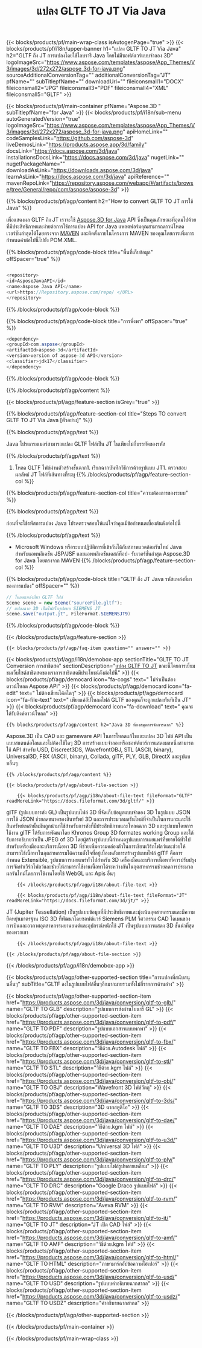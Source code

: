 ﻿---
title: แปลง GLTF TO JT Via Java
weight: 530
url: /th/java/conversion/gltf-to-jt/ 
description: ตัวอย่าง Java รหัสการแปลงสำหรับ GLTF รูปแบบเป็น JT ไฟล์ใช้โค้ดตัวอย่างนี้เพื่อแปลง GLTF เป็น JT ภายในเว็บหรือเดสก์ท็อป Java
---
{{< blocks/products/pf/main-wrap-class isAutogenPage="true" >}}
{{< blocks/products/pf/i18n/upper-banner h1="แปลง GLTF TO JT Via Java" h2="GLTF ถึง JT การแปลงโดยใช้ไลบรารี Java โดยไม่มีซอฟต์แวร์แบบจำลอง 3D" logoImageSrc="https://www.aspose.com/templates/aspose/App_Themes/V3/images/3d/272x272/aspose_3d-for-java.png" sourceAdditionalConversionTag="" additionalConversionTag="JT" pfName="" subTitlepfName="" downloadUrl="" fileiconsmall1="DOCX" fileiconsmall2="JPG" fileiconsmall3="PDF" fileiconsmall4="XML" fileiconsmall5="GLTF" >}}

{{< blocks/products/pf/main-container pfName="Aspose.3D " subTitlepfName="for Java" >}}
{{< blocks/products/pf/i18n/sub-menu autoGeneratedVersion="true" logoImageSrc="https://www.aspose.com/templates/aspose/App_Themes/V3/images/3d/272x272/aspose_3d-for-java.png" apiHomeLink="" codeSamplesLink="https://github.com/aspose-3d" liveDemosLink="https://products.aspose.app/3d/family" docsLink="https://docs.aspose.com/3d/java" installationsDocsLink="https://docs.aspose.com/3d/java" nugetLink="" nugetPackageName="" downloadAsLink="https://downloads.aspose.com/3d/java" learnAsLink="https://docs.aspose.com/3d/java" apiReference="" mavenRepoLink="https://repository.aspose.com/webapp/#/artifacts/browse/tree/General/repo/com/aspose/aspose-3d" >}}

{{% blocks/products/pf/agp/content h2="How to convert GLTF TO JT การใช้ Java" %}}

 เพื่อแสดงผล GLTF ถึง JT เราจะใช้
 [Aspose.3D for Java](https://products.aspose.com/3d/java) 
 API ซึ่งเป็นคุณลักษณะที่อุดมไปด้วยที่มีประสิทธิภาพและง่ายต่อการใช้การแปลง API for Java แพลตฟอร์มคุณสามารถดาวน์โหลดเวอร์ชันล่าสุดได้โดยตรงจาก
 [MAVEN](https://repository.aspose.com/webapp/#/artifacts/browse/tree/General/repo/com/aspose/aspose-3d) 
 และติดตั้งภายในโครงการ MAVEN ของคุณโดยการเพิ่มการกำหนดค่าต่อไปนี้ไปยัง POM.XML.

{{% blocks/products/pf/agp/code-block title="พื้นที่เก็บข้อมูล" offSpacer="true" %}}

```cs

<repository>
<id>AsposeJavaAPI</id>
<name>Aspose Java API</name>
<url>https://Repository.aspose.com/repo/ </URL>
</repository>


```

{{% /blocks/products/pf/agp/code-block %}}

{{% blocks/products/pf/agp/code-block title="การพึ่งพา" offSpacer="true" %}}

```cs
<dependency>
<groupId>com.aspose</groupId>
<artifactId>aspose-3d</artifactId>
<version>version of aspose-3d API</version>
<classifier>jdk17</classifier>
</dependency>


```

{{% /blocks/products/pf/agp/code-block %}}

{{% /blocks/products/pf/agp/content %}}

{{< blocks/products/pf/agp/feature-section isGrey="true" >}}

{{% blocks/products/pf/agp/feature-section-col title="Steps TO convert GLTF TO JT Via Java [ตัวอย่าง]" %}}

{{% blocks/products/pf/agp/text %}}

 Java โปรแกรมเมอร์สามารถแปลง GLTF ไฟล์เป็น JT ในเพียงไม่กี่บรรทัดของรหัส

{{% /blocks/products/pf/agp/text %}}

1. โหลด GLTF ไฟล์ผ่านตัวสร้างชั้นฉาก1. เรียกฉากบันทึกวิธีการด้วยรูปแบบ JT1. ตรวจสอบผลลัพธ์ JT ไฟล์ที่เส้นทางที่ระบุ
{{% /blocks/products/pf/agp/feature-section-col %}}

{{% blocks/products/pf/agp/feature-section-col title="ความต้องการของระบบ" %}}

{{% blocks/products/pf/agp/text %}}

 ก่อนที่จะใช้รหัสการแปลง Java โปรดตรวจสอบให้แน่ใจว่าคุณมีข้อกำหนดเบื้องต้นดังต่อไปนี้

{{% /blocks/products/pf/agp/text %}}

- Microsoft Windows หรือระบบปฏิบัติการที่เข้ากันได้กับสภาพแวดล้อมรันไทม์ Java สำหรับแอพพลิเคชัน JSP/JSF และแอพพลิเคชันเดสก์ท็อป- รับเวอร์ชั่นล่าสุด Aspose.3D for Java โดยตรงจาก MAVEN
{{% /blocks/products/pf/agp/feature-section-col %}}

{{% blocks/products/pf/agp/code-block title="GLTF ถึง JT Java รหัสแหล่งที่มาของการแปลง" offSpacer="" %}}

```cs
// โหลดแหล่งที่มา GLTF ไฟล์
Scene scene = new Scene("sourceFile.gltf");
// แปลงฉาก 3D เป็นไฟล์ในรูปแบบ SIEMENS JT
scene.save("output.jt", FileFormat.SIEMENSJT9)

```

{{% /blocks/products/pf/agp/code-block %}}

{{< /blocks/products/pf/agp/feature-section >}}

    {{< blocks/products/pf/agp/faq-item question="" answer="" >}}
 

<!-- aboutfile Starts -->

{{< blocks/products/pf/agp/i18n/demobox-app sectionTitle="GLTF TO JT Conversion การสาธิตสด" sectionDescription="[แปลง GLTF TO JT](https://products.aspose.app/3d/conversion/gltf-to-jt) ขณะนี้โดยการเยี่ยมชมเว็บไซต์สาธิตสดของเราการสาธิตสดมีประโยชน์ดังต่อไปนี้" >}}
        {{< blocks/products/pf/agp/democard icon="fa-cogs" text=" ไม่จำเป็นต้องดาวน์โหลด Aspose API" >}}
        {{< blocks/products/pf/agp/democard icon="fa-edit" text=" ไม่ต้องเขียนโค้ดใดๆ" >}}
        {{< blocks/products/pf/agp/democard icon="fa-file-text" text=" เพียงแค่อัปโหลดไฟล์ GLTF ของคุณก็จะถูกแปลงทันทีเป็น JT" >}}
        {{< blocks/products/pf/agp/democard icon="fa-download" text=" คุณจะได้รับลิงค์ดาวน์โหลด" >}}

    {{% blocks/products/pf/agp/content h2="Java 3D ห้องสมุดการจัดการฉาก" %}}

 Aspose.3D เป็น CAD และ gameware API ในการโหลดแก้ไขและแปลง 3D ไฟล์ API เป็นแบบสแตนด์อโลนและไม่ต้องใช้ใดๆ 3D การสร้างแบบจำลองหรือซอฟต์แวร์การแสดงผลหนึ่งสามารถใช้ API สำหรับ USD, Discreet3DS, WavefrontOBJ, STL (ASCII, binary), Universal3D, FBX (ASCII, binary), Collada, glTF, PLY, GLB, DirectX และรูปแบบอื่นๆ 



    {{% /blocks/products/pf/agp/content %}}

    {{< blocks/products/pf/agp/about-file-section >}}

        {{< blocks/products/pf/agp/i18n/about-file-text fileFormat="GLTF" readMoreLink="https://docs.fileformat.com/3d/gltf/" >}}

glTF (รูปแบบการส่ง GL) เป็นรูปแบบไฟล์ 3D ที่จัดเก็บข้อมูลแบบจำลอง 3D ในรูปแบบ JSON การใช้ JSON ช่วยลดขนาดของสินทรัพย์ 3D และการประมวลผลรันไทม์ที่จำเป็นในการแกะและใช้สินทรัพย์เหล่านั้นมันถูกนำมาใช้สำหรับการส่งที่มีประสิทธิภาพและโหลดฉาก 3D และรูปแบบโดยการใช้งาน glTF ได้รับการพัฒนาโดย Khronos Group 3D formates working Group และได้รับการอธิบายว่าเป็น JPEG of 3D โดยผู้สร้างรูปแบบนี้กำหนดรูปแบบการเผยแพร่ที่ขยายได้ทั่วไปสำหรับเครื่องมือและบริการเนื้อหา 3D ที่ช่วยเพิ่มความคล่องตัวในการเขียนเวิร์กโฟลว์และช่วยให้สามารถใช้เนื้อหาในอุตสาหกรรมได้ความตั้งใจที่อยู่เบื้องหลังการสร้างรูปแบบไฟล์ glTF คือการกำหนด Extensible, รูปแบบการเผยแพร่ทั่วไปสำหรับ 3D เครื่องมือและบริการเนื้อหาที่ควรปรับปรุงการจัดทำเวิร์กโฟลว์และช่วยให้สามารถใช้งานเนื้อหาได้ระหว่างกันในอุตสาหกรรมช่วยลดการประมวลผลรันไทม์โดยการใช้งานโดยใช้ WebGL และ Apis อื่นๆ

        {{< /blocks/products/pf/agp/i18n/about-file-text >}}

        {{< blocks/products/pf/agp/i18n/about-file-text fileFormat="JT" readMoreLink="https://docs.fileformat.com/3d/jt/" >}}

JT (Jupiter Tessellation) เป็นรูปแบบข้อมูลที่มีประสิทธิภาพและมุ่งเน้นอุตสาหกรรมและมีความยืดหยุ่นมาตรฐาน ISO 3D ที่พัฒนาโดยซอฟต์แวร์ Siemens PLM วิศวกรรม CAD โดเมนของการบินและอวกาศอุตสาหกรรมยานยนต์และอุปกรณ์หนักใช้ JT เป็นรูปแบบการแสดง 3D ชั้นนำที่สุดของพวกเขา


        {{< /blocks/products/pf/agp/i18n/about-file-text >}}

    {{< /blocks/products/pf/agp/about-file-section >}}

{{< /blocks/products/pf/agp/i18n/demobox-app >}}

<!-- aboutfile Ends -->

{{< blocks/products/pf/agp/other-supported-section title="การแปลงที่สนับสนุนอื่นๆ" subTitle="GLTF ลงในรูปแบบไฟล์อื่นๆอีกมากมายรวมทั้งไม่กี่รายการด้านล่าง" >}}

{{< blocks/products/pf/agp/other-supported-section-item href="https://products.aspose.com/3d/java/conversion/gltf-to-glb/" name="GLTF TO GLB" description="รูปแบบการส่งผ่านไบนารี GL" >}}
{{< blocks/products/pf/agp/other-supported-section-item href="https://products.aspose.com/3d/java/conversion/gltf-to-pdf/" name="GLTF TO PDF" description="รูปแบบเอกสารแบบพกพา" >}}
{{< blocks/products/pf/agp/other-supported-section-item href="https://products.aspose.com/3d/java/conversion/gltf-to-fbx/" name="GLTF TO FBX" description="วิธีด้วย.Autodesk ไฟล์" >}}
{{< blocks/products/pf/agp/other-supported-section-item href="https://products.aspose.com/3d/java/conversion/gltf-to-stl/" name="GLTF TO STL" description="วิธีด้วย.kgm ไฟล์" >}}
{{< blocks/products/pf/agp/other-supported-section-item href="https://products.aspose.com/3d/java/conversion/gltf-to-obj/" name="GLTF TO OBJ" description="Wavefront 3D ไฟล์วัตถุ" >}}
{{< blocks/products/pf/agp/other-supported-section-item href="https://products.aspose.com/3d/java/conversion/gltf-to-3ds/" name="GLTF TO 3DS" description="3D ฉากสตูดิโอ" >}}
{{< blocks/products/pf/agp/other-supported-section-item href="https://products.aspose.com/3d/java/conversion/gltf-to-dae/" name="GLTF TO DAE" description="วิธีด้วย.kgm ไฟล์" >}}
{{< blocks/products/pf/agp/other-supported-section-item href="https://products.aspose.com/3d/java/conversion/gltf-to-u3d/" name="GLTF TO U3D" description="Universal 3D ไฟล์" >}}
{{< blocks/products/pf/agp/other-supported-section-item href="https://products.aspose.com/3d/java/conversion/gltf-to-ply/" name="GLTF TO PLY" description="รูปแบบไฟล์รูปหลายเหลี่ยม" >}}
{{< blocks/products/pf/agp/other-supported-section-item href="https://products.aspose.com/3d/java/conversion/gltf-to-drc/" name="GLTF TO DRC" description="Google Draco รูปแบบไฟล์" >}}
{{< blocks/products/pf/agp/other-supported-section-item href="https://products.aspose.com/3d/java/conversion/gltf-to-rvm/" name="GLTF TO RVM" description="Aveva RVM" >}}
{{< blocks/products/pf/agp/other-supported-section-item href="https://products.aspose.com/3d/java/conversion/gltf-to-jt/" name="GLTF TO JT" description="JT เปิด CAD ไฟล์" >}}
{{< blocks/products/pf/agp/other-supported-section-item href="https://products.aspose.com/3d/java/conversion/gltf-to-amf/" name="GLTF TO AMF" description="วิธีด้วย.kgm ไฟล์" >}}
{{< blocks/products/pf/agp/other-supported-section-item href="https://products.aspose.com/3d/java/conversion/gltf-to-html/" name="GLTF TO HTML" description="ภาษามาร์กอัปข้อความไฮเปอร์" >}}
{{< blocks/products/pf/agp/other-supported-section-item href="https://products.aspose.com/3d/java/conversion/gltf-to-usd/" name="GLTF TO USD" description="รูปแบบคำอธิบายฉากสากล" >}}
{{< blocks/products/pf/agp/other-supported-section-item href="https://products.aspose.com/3d/java/conversion/gltf-to-usdz/" name="GLTF TO USDZ" description="คำอธิบายฉากสากล" >}}

{{< /blocks/products/pf/agp/other-supported-section >}}

{{< /blocks/products/pf/main-container >}}
    
{{< /blocks/products/pf/main-wrap-class >}}